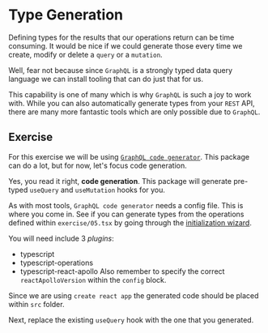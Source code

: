 # Type Generation

Defining types for the results that our operations return can be time consuming.
It would be nice if we could generate those every time we create, modify or delete
a `query` or a `mutation`.

Well, fear not because since `GraphQL` is a strongly typed data query language
we can install tooling that can do just that for us.

This capability is one of many which is why `GraphQL` is such a joy to work with.
While you can also automatically generate types from your `REST` API, there are many more
fantastic tools which are only possible due to `GraphQL`.

## Exercise

For this exercise we will be using [`GraphQL code generator`](https://graphql-code-generator.com/).
This package can do a lot, but for now, let's focus code generation.

Yes, you read it right, **code generation**. This package will generate pre-typed `useQuery` and `useMutation` hooks for you.

As with most tools, `GraphQL code generator` needs a config file. This is where you come in.
See if you can generate types from the operations defined within `exercise/05.tsx`
by going through the [initialization wizard](https://graphql-code-generator.com/docs/getting-started/installatio#initialization-wizard).

You will need include 3 *plugins*:
- typescript
- typescript-operations
- typescript-react-apollo
Also remember to specify the correct `reactApolloVersion` within the `config` block.


Since we are using `create react app` the generated code should be placed within `src` folder.

Next, replace the existing `useQuery` hook with the one that you generated.

